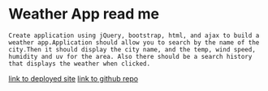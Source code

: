 # Weather App read me

    Create application using jQuery, bootstrap, html, and ajax to build a weather app.Application should allow you to search by the name of the city.Then it should display the city name, and the temp, wind speed, humidity and uv for the area. Also there should be a search history that displays the weather when clicked.

[link to deployed site](https://adriana-didden.github.io/Weather-Dashboard/)
[link to github repo](https://github.com/adriana-didden/Weather-Dashboard)


